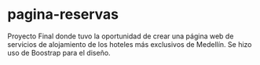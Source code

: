 # pagina-reservas
Proyecto Final donde tuvo la oportunidad de crear una página web de servicios de alojamiento de los hoteles más exclusivos de Medellín.
Se hizo uso de Boostrap para el diseño.
